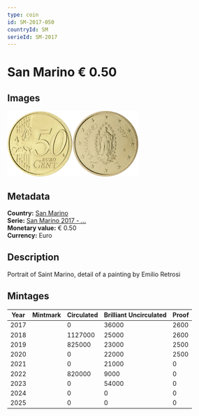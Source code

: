 ```yaml
---
type: coin
id: SM-2017-050
countryId: SM
serieId: SM-2017
---
```


# San Marino € 0.50

## Images

<img src="../../../Images/common-2007-050.webp" height="150" alt="Front image"><img src="Images/san marino-2017-050.webp" height="150" alt="Back image">

## Metadata

**Country:** [San Marino](../index.md)\
**Serie:** [San Marino 2017 - ...](index.md)\
**Monetary value:** € 0.50\
**Currency:** Euro

## Description

Portrait of Saint Marino, detail of a painting by Emilio Retrosi

## Mintages

| Year | Mintmark | Circulated | Brilliant Uncirculated | Proof |
| ---- | -------- | ---------- | ---------------------- | ----- |
| 2017 |          | 0          | 36000                  | 2600  |
| 2018 |          | 1127000    | 25000                  | 2600  |
| 2019 |          | 825000     | 23000                  | 2500  |
| 2020 |          | 0          | 22000                  | 2500  |
| 2021 |          | 0          | 21000                  | 0     |
| 2022 |          | 820000     | 9000                   | 0     |
| 2023 |          | 0          | 54000                  | 0     |
| 2024 |          | 0          | 0                      | 0     |
| 2025 |          | 0          | 0                      | 0     |
